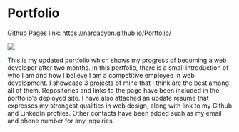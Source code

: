 # Portfolio

Github Pages link: https://nardacyon.github.io/Portfolio/

![](portfoliosc.png)

This is my updated portfolio which shows my progress of becoming a web developer after two months. In this portfolio, there is a small introduction of who I am and how I believe I am a competitive employee in web development. I showcase 3 projects of mine that I think are the best among all of them. Repositories and links to the page have been included in the portfolio's deployed site. I have also attached an update resume that expresses my strongest qualities in web design, along with link to my Github and LinkedIn profiles. Other contacts have been added such as my email and phone number for any inquiries.
